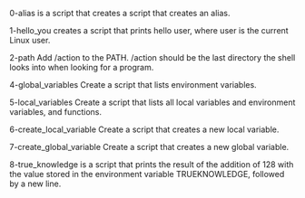 0-alias is a script that creates  a script that creates an alias.

 1-hello_you creates a script that prints hello user, where user is the current Linux user.

2-path Add /action to the PATH. /action should be the last directory the shell looks into when looking for a program.

4-global_variables Create a script that lists environment variables.

5-local_variables Create a script that lists all local variables and environment variables, and functions.

6-create_local_variable Create a script that creates a new local variable.

7-create_global_variable Create a script that creates a new global variable.

8-true_knowledge  is  a script that prints the result of the addition of 128 with the value stored in the environment variable TRUEKNOWLEDGE, followed by a new line.
